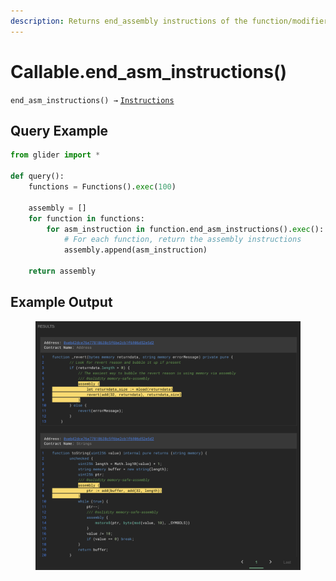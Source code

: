 ```yaml
---
description: Returns end_assembly instructions of the function/modifier.
---
```


# Callable.end\_asm\_instructions()

`end_asm_instructions() →` [`Instructions`](../instructions/)

## Query Example

```python
from glider import *

def query():
    functions = Functions().exec(100)

    assembly = []
    for function in functions:
        for asm_instruction in function.end_asm_instructions().exec():
            # For each function, return the assembly instructions
            assembly.append(asm_instruction)

    return assembly
```

## Example Output

<figure><img src="../../.gitbook/assets/image (3) (1) (1) (1) (1).png" alt=""><figcaption></figcaption></figure>
